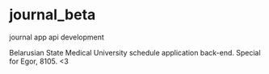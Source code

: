 # journal_beta
journal app api development

Belarusian State Medical University schedule application back-end.
Special for Egor, 8105. <3
